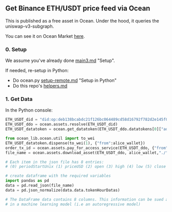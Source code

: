 ## Get Binance ETH/USDT price feed via Ocean

This is published as a free asset in Ocean. Under the hood, it queries the uniswap-v3-subgraph.

You can see it on Ocean Market [here](https://market.oceanprotocol.com/asset/did:op:deb138bcabdc21f126bc064489cd58d16792f782d2e145f0227e4d9778650243).

### 0. Setup

We assume you've already done [main3.md](../challenges/main3.md#1-setup) "Setup".

If needed, re-setup in Python:
- Do ocean.py [setup-remote.md](https://github.com/oceanprotocol/ocean.py/blob/main/READMEs/setup-remote.md#6-setup-in-python) "Setup in Python"
- Do this repo's [helpers.md](../support/helpers.md)

### 1. Get Data

In the Python console:

```python
ETH_USDT_did = "did:op:deb138bcabdc21f126bc064489cd58d16792f782d2e145f0227e4d9778650243"
ETH_USDT_ddo = ocean.assets.resolve(ETH_USDT_did)
ETH_USDT_datatoken = ocean.get_datatoken(ETH_USDT_ddo.datatokens[0]["address"])

from ocean_lib.ocean.util import to_wei
ETH_USDT_datatoken.dispense(to_wei(1), {"from":alice_wallet})
order_tx_id = ocean.assets.pay_for_access_service(ETH_USDT_ddo, {"from": alice_wallet})
file_name = ocean.assets.download_asset(ETH_USDT_ddo, alice_wallet,"./", order_tx_id)

# Each item in the json file has 8 entries:
# (0) periodStartUnix (1) priceUSD (2) open (3) high (4) low (5) close (6) volume (7) VolumeUSD

# create dataframe with the required variables
import pandas as pd
data = pd.read_json(file_name)
data = pd.json_normalize(data.data.tokenHourDatas)

# The DataFrame data contains 8 columns. This information can be sued as predictors
# in a machine learning model (i.e an autoregressive model)
```